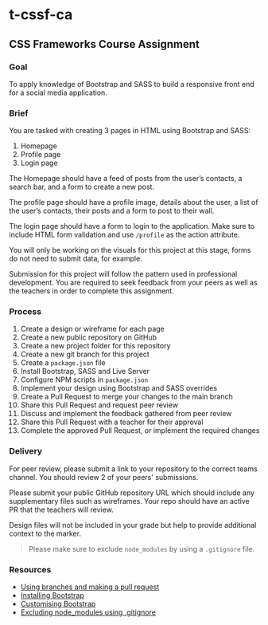 # t-cssf-ca
## CSS Frameworks Course Assignment



### Goal

To apply knowledge of Bootstrap and SASS to build a responsive front end for a social media application.

### Brief

You are tasked with creating 3 pages in HTML using Bootstrap and SASS:

1. Homepage
2. Profile page
3. Login page

The Homepage should have a feed of posts from the user’s contacts, a search bar, and a form to create a new post.

The profile page should have a profile image, details about the user, a list of the user’s contacts, their posts and a form to post to their wall.

The login page should have a form to login to the application. Make sure to include HTML form validation and use `/profile` as the action attribute.

You will only be working on the visuals for this project at this stage, forms do not need to submit data, for example.

Submission for this project will follow the pattern used in professional development. You are required to seek feedback from your peers as well as the teachers in order to complete this assignment.

### Process

1. Create a design or wireframe for each page
2. Create a new public repository on GitHub
3. Create a new project folder for this repository
4. Create a new git branch for this project
5. Create a `package.json` file
6. Install Bootstrap, SASS and Live Server
7. Configure NPM scripts in `package.json`
8. Implement your design using Bootstrap and SASS overrides
9. Create a Pull Request to merge your changes to the main branch
10. Share this Pull Request and request peer review
11. Discuss and implement the feedback gathered from peer review
12. Share this Pull Request with a teacher for their approval
13. Complete the approved Pull Request, or implement the required changes

### Delivery

For peer review, please submit a link to your repository to the correct teams channel. You should review 2 of your peers' submissions.

Please submit your public GitHub repository URL which should include any supplementary files such as wireframes. Your repo should have an active PR that the teachers will review.

Design files will not be included in your grade but help to provide additional context to the marker.

> Please make sure to exclude `node_modules` by using a `.gitignore` file.

### Resources

- [Using branches and making a pull request](https://vimeo.com/725676411/fabede2ebb)
- [Installing Bootstrap](https://getbootstrap.com/docs/5.2/getting-started/download/#package-managers)
- [Customising Bootstrap](https://getbootstrap.com/docs/5.2/customize/overview/)
- [Excluding node_modules using .gitignore](https://sebhastian.com/git-ignore-node_modules/)
